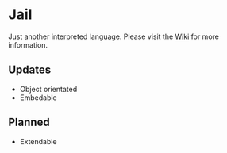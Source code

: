 # Jail

Just another interpreted language. Please visit the [Wiki](https://github.com/zarat/Jail/wiki) for more information.

## Updates
* Object orientated
* Embedable

## Planned
* Extendable
